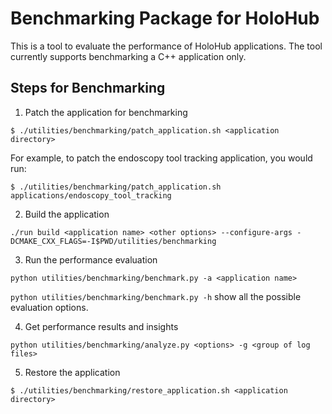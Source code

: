 # Benchmarking Package for HoloHub

This is a tool to evaluate the performance of HoloHub applications. The tool currently supports
benchmarking a C++ application only.

## Steps for Benchmarking

1. Patch the application for benchmarking

```
$ ./utilities/benchmarking/patch_application.sh <application directory>
```

For example, to patch the endoscopy tool tracking application, you would run:

```
$ ./utilities/benchmarking/patch_application.sh applications/endoscopy_tool_tracking
```

2. Build the application

```
./run build <application name> <other options> --configure-args -DCMAKE_CXX_FLAGS=-I$PWD/utilities/benchmarking
```

3. Run the performance evaluation

```
python utilities/benchmarking/benchmark.py -a <application name>
```

`python utilities/benchmarking/benchmark.py -h` show all the possible evaluation options.

4. Get performance results and insights

```
python utilities/benchmarking/analyze.py <options> -g <group of log files>
```


5. Restore the application

```
$ ./utilities/benchmarking/restore_application.sh <application directory>
```